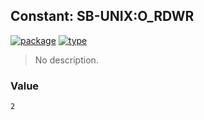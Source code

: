 ## Constant: SB-UNIX:O_RDWR
[![package](https://img.shields.io/badge/Package-SB--UNIX-5f9ea0.svg?style=social&colorA=999999)](../) [![type](https://img.shields.io/badge/Type-Constant-5f9ea0.svg?style=social&colorA=999999)](../#constant) 

> No description.

### Value
```
2
```
